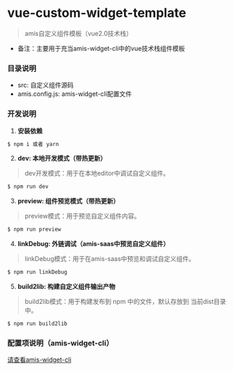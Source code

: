 # vue-custom-widget-template
> amis自定义组件模板（vue2.0技术栈）
- 备注：主要用于充当amis-widget-cli中的vue技术栈组件模板

### 目录说明
- src: 自定义组件源码
- amis.config.js: amis-widget-cli配置文件

### 开发说明

1. **安装依赖**
```bash
$ npm i 或者 yarn
```

2. **dev: 本地开发模式（带热更新）**
> dev开发模式：用于在本地editor中调试自定义组件。
```bash
$ npm run dev
```

3. **preview: 组件预览模式（带热更新）**
> preview模式：用于预览自定义组件内容。
```bash
$ npm run preview
```

4. **linkDebug: 外链调试（amis-saas中预览自定义组件）**
> linkDebug模式：用于在amis-saas中预览和调试自定义组件。
```bash
$ npm run linkDebug
```
5. **build2lib: 构建自定义组件输出产物**
> build2lib模式：用于构建发布到 npm 中的文件，默认存放到 当前dist目录中。
```bash
$ npm run build2lib
```

### 配置项说明（amis-widget-cli）
[请查看amis-widget-cli](https://github.com/aisuda/amis-widget-cli)


